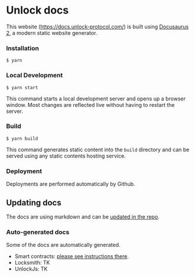 # Unlock docs

This website (https://docs.unlock-protocol.com/) is built using [Docusaurus 2](https://docusaurus.io/), a modern static website generator.

### Installation

```
$ yarn
```

### Local Development

```
$ yarn start
```

This command starts a local development server and opens up a browser window. Most changes are reflected live without having to restart the server.

### Build

```
$ yarn build
```

This command generates static content into the `build` directory and can be served using any static contents hosting service.

### Deployment

Deployments are performed automatically by Github.


## Updating docs

The docs are using markdown and can be [updated in the repo](https://github.com/unlock-protocol/docs/tree/master/docs).

### Auto-generated docs

Some of the docs are automatically generated.

* Smart contracts: [please see instructions there](https://github.com/unlock-protocol/unlock/blob/master/scripts/docs-contracts-pr.sh).
* Locksmith: TK
* UnlockJs: TK
